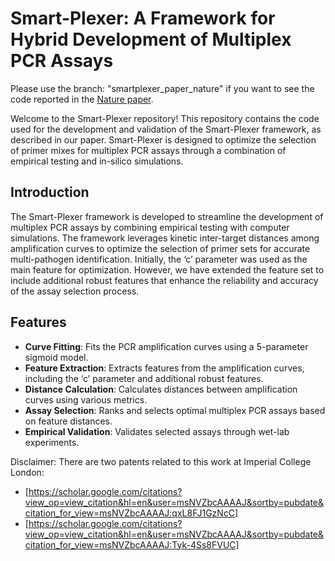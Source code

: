 # Smart-Plexer: A Framework for Hybrid Development of Multiplex PCR Assays

Please use the branch: "smartplexer_paper_nature" if you want to see the code reported in the [Nature paper](https://www.nature.com/articles/s42003-023-05235-w).

Welcome to the Smart-Plexer repository! This repository contains the code used for the development and validation of the Smart-Plexer framework, as described in our paper. Smart-Plexer is designed to optimize the selection of primer mixes for multiplex PCR assays through a combination of empirical testing and in-silico simulations.

## Introduction

The Smart-Plexer framework is developed to streamline the development of multiplex PCR assays by combining empirical testing with computer simulations. The framework leverages kinetic inter-target distances among amplification curves to optimize the selection of primer sets for accurate multi-pathogen identification. Initially, the ‘c’ parameter was used as the main feature for optimization. However, we have extended the feature set to include additional robust features that enhance the reliability and accuracy of the assay selection process.

## Features

- **Curve Fitting**: Fits the PCR amplification curves using a 5-parameter sigmoid model.
- **Feature Extraction**: Extracts features from the amplification curves, including the ‘c’ parameter and additional robust features.
- **Distance Calculation**: Calculates distances between amplification curves using various metrics.
- **Assay Selection**: Ranks and selects optimal multiplex PCR assays based on feature distances.
- **Empirical Validation**: Validates selected assays through wet-lab experiments.

Disclaimer:
There are two patents related to this work at Imperial College London:
- [https://scholar.google.com/citations?view_op=view_citation&hl=en&user=msNVZbcAAAAJ&sortby=pubdate&citation_for_view=msNVZbcAAAAJ:qxL8FJ1GzNcC]
- [https://scholar.google.com/citations?view_op=view_citation&hl=en&user=msNVZbcAAAAJ&sortby=pubdate&citation_for_view=msNVZbcAAAAJ:Tyk-4Ss8FVUC]
